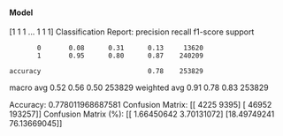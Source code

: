 #### Model
[1 1 1 ... 1 1 1]
Classification Report:
              precision    recall  f1-score   support

           0       0.08      0.31      0.13     13620
           1       0.95      0.80      0.87    240209

    accuracy                           0.78    253829
   macro avg       0.52      0.56      0.50    253829
weighted avg       0.91      0.78      0.83    253829

Accuracy: 0.778011968687581
Confusion Matrix:
[[  4225   9395]
 [ 46952 193257]]
Confusion Matrix (%):
[[ 1.66450642  3.70131072]
 [18.49749241 76.13669045]]
